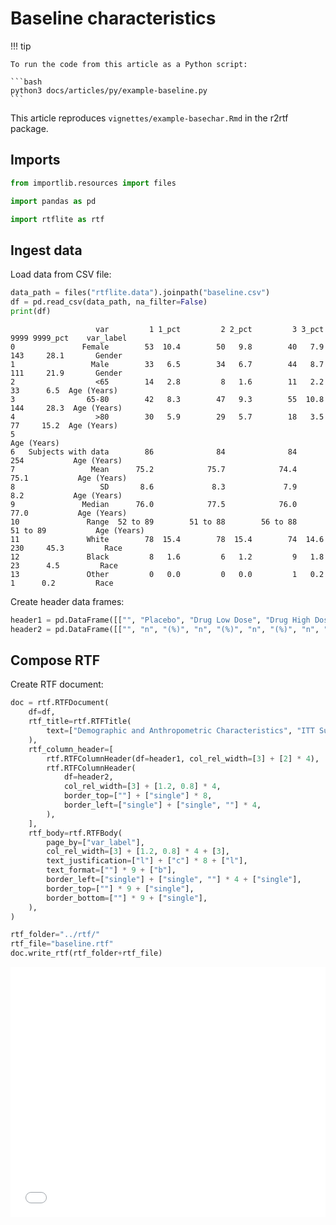 # Baseline characteristics


<!-- `.md` and `.py` files are generated from the `.qmd` file. Please edit that file. -->

!!! tip

    To run the code from this article as a Python script:

    ```bash
    python3 docs/articles/py/example-baseline.py
    ```

This article reproduces `vignettes/example-basechar.Rmd` in the r2rtf
package.

## Imports

``` python
from importlib.resources import files

import pandas as pd

import rtflite as rtf
```

## Ingest data

Load data from CSV file:

``` python
data_path = files("rtflite.data").joinpath("baseline.csv")
df = pd.read_csv(data_path, na_filter=False)
print(df)
```

                       var         1 1_pct         2 2_pct         3 3_pct      9999 9999_pct    var_label
    0               Female        53  10.4        50   9.8        40   7.9       143     28.1       Gender
    1                 Male        33   6.5        34   6.7        44   8.7       111     21.9       Gender
    2                  <65        14   2.8         8   1.6        11   2.2        33      6.5  Age (Years)
    3                65-80        42   8.3        47   9.3        55  10.8       144     28.3  Age (Years)
    4                  >80        30   5.9        29   5.7        18   3.5        77     15.2  Age (Years)
    5                                                                                          Age (Years)
    6   Subjects with data        86              84              84             254           Age (Years)
    7                 Mean      75.2            75.7            74.4            75.1           Age (Years)
    8                   SD       8.6             8.3             7.9             8.2           Age (Years)
    9               Median      76.0            77.5            76.0            77.0           Age (Years)
    10               Range  52 to 89        51 to 88        56 to 88        51 to 89           Age (Years)
    11               White        78  15.4        78  15.4        74  14.6       230     45.3         Race
    12               Black         8   1.6         6   1.2         9   1.8        23      4.5         Race
    13               Other         0   0.0         0   0.0         1   0.2         1      0.2         Race

Create header data frames:

``` python
header1 = pd.DataFrame([["", "Placebo", "Drug Low Dose", "Drug High Dose", "Total"]])
header2 = pd.DataFrame([["", "n", "(%)", "n", "(%)", "n", "(%)", "n", "(%)"]])
```

## Compose RTF

Create RTF document:

``` python
doc = rtf.RTFDocument(
    df=df,
    rtf_title=rtf.RTFTitle(
        text=["Demographic and Anthropometric Characteristics", "ITT Subjects"]
    ),
    rtf_column_header=[
        rtf.RTFColumnHeader(df=header1, col_rel_width=[3] + [2] * 4),
        rtf.RTFColumnHeader(
            df=header2,
            col_rel_width=[3] + [1.2, 0.8] * 4,
            border_top=[""] + ["single"] * 8,
            border_left=["single"] + ["single", ""] * 4,
        ),
    ],
    rtf_body=rtf.RTFBody(
        page_by=["var_label"],
        col_rel_width=[3] + [1.2, 0.8] * 4 + [3],
        text_justification=["l"] + ["c"] * 8 + ["l"],
        text_format=[""] * 9 + ["b"],
        border_left=["single"] + ["single", ""] * 4 + ["single"],
        border_top=[""] * 9 + ["single"],
        border_bottom=[""] * 9 + ["single"],
    ),
)
```

``` python
rtf_folder="../rtf/"
rtf_file="baseline.rtf"
doc.write_rtf(rtf_folder+rtf_file)
```

<embed src="../pdf/baseline.pdf" style="width:100%; height:400px" type="application/pdf">
